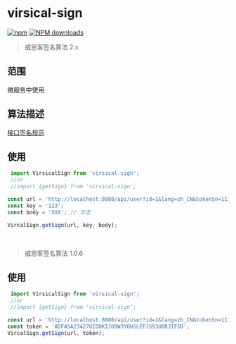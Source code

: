 # virsical-sign


[![npm](https://img.shields.io/npm/v/virsical-sign.svg?maxAge=2592000?style=plastic)](https://www.npmjs.com/package/virsical-sign)
[![NPM downloads](http://img.shields.io/npm/dm/virsical-sign.svg?style=flat-plastic)](https://npmjs.org/package/virsical-sign)

> 威思客签名算法 2.x



## 范围

微服务中使用

## 算法描述

[接口签名规范](https://docs.rd.virsical.cn/microservice/2wei-fu-wu-kai-fa-gui-fan/jie-kou-qian-ming.html)

## 使用

```js
 import VirsicalSign from 'virsical-sign';
 //or
 //import {getSign} from 'virsical-sign';

const url = 'http://localhost:8080/api/user?id=1&lang=zh_CN&tokenSn=1111';
const key = '123';
const body = 'XXX'; // 可选

VircalSign.getSign(url, key, body);
```

&nbsp; 

> 威思客签名算法 1.0.6

## 使用

```js
 import VirsicalSign from 'virsical-sign';
 //or
 //import {getSign} from 'virsical-sign';

const url = 'http://localhost:8080/api/user?id=1&lang=zh_CN&tokenSn=1111';
const token = 'ADFASA23427UIOUKIJO9W3YOHSLEFJS93U0RJIFSD';
VircalSign.getSign(url, token);
```

